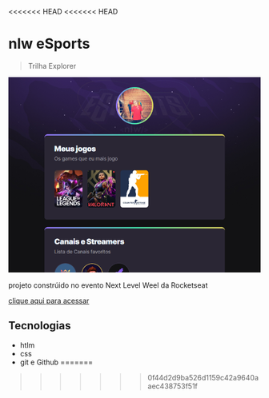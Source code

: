 <<<<<<< HEAD
<<<<<<< HEAD
# nlw eSports

> Trilha Explorer

![preview](./.github/preview.png)

projeto constrúido no evento Next Level Weel da Rocketseat

[clique aqui para acessar](https://rochaariel.github.io/nlw-esports-week/)
## Tecnologias 

- htlm
- css
- git e Github
=======



>>>>>>> 0f44d2d9ba526d1159c42a9640aaec438753f51f

